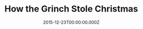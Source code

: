 ---
title: "How the Grinch Stole Christmas"
year: 2000
date: 2015-12-23T00:00:00.000Z
permalink: /almanac/movies/2015-12-23-how-the-grinch-stole-christmas/index.html
rating: 2
tmdbid: 8871
---